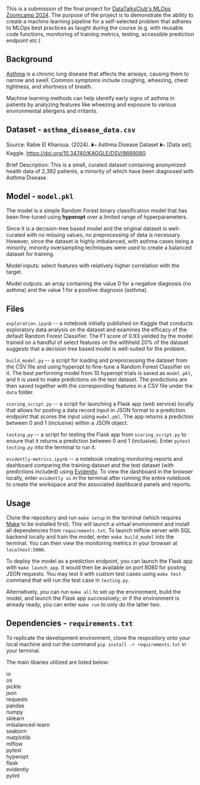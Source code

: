 This is a submission of the final project for [DataTalksClub's MLOps Zoomcamp 2024](https://github.com/DataTalksClub/mlops-zoomcamp). The purpose of the project is to demonstrate the ability to create a machine learning pipeline for a self-selected problem that adheres to MLOps best practices as taught during the course (e.g. with reusable code functions, monitoring of training metrics, testing, accessible prediction endpoint etc.)

## **Background**

[Asthma](https://www.who.int/news-room/fact-sheets/detail/asthma) is a chronic lung disease that affects the airways, causing them to narrow and swell. Common symptoms include coughing, wheezing, chest tightness, and shortness of breath. 

Machine learning methods can help identify early signs of asthma in patients by analyzing features like wheezing and exposure to various environmental allergens and irritants.

## **Dataset - `asthma_disease_data.csv`**

Source: Rabie El Kharoua. (2024). 🌬️ Asthma Disease Dataset 🌬️ [Data set]. Kaggle. https://doi.org/10.34740/KAGGLE/DSV/8669080 

Brief Description: This is a small, curated dataset containing anonymized health data of 2,392 patients, a minority of which have been diagnosed with Asthma Disease. 

## **Model - `model.pkl`**

The model is a simple Random Forest binary classification model that has been fine-tuned using **hyperopt** over a limited range of hyperparameters. 

Since it is a decision-tree based model and the original dataset is well-curated with no missing values, no preprocessing of data is necessary. However, since the dataset is highly imbalanced, with asthma cases being a minority, minority oversampling techniques were used to create a balanced dataset for training.

Model inputs: select features with relatively higher correlation with the target.

Model outputs: an array containing the value 0 for a negative diagnosis (no asthma) and the value 1 for a positive diagnosis (asthma).

## **Files**

`exploration.ipynb` -- a notebook initially published on Kaggle that conducts exploratory data analysis on the dataset and examines the efficacy of the default Random Forest Classifier. The F1 score of 0.93 yielded by the model trained on a handful of select features on the withheld 20% of the dataset suggests that a decision tree based model is well-suited for the problem.

`build_model.py` -- a script for loading and preprocessing the dataset from the CSV file and using hyperopt to fine-tune a Random Forest Classifier on it. The best performing model from 10 hyperopt trials is saved as `model.pkl`, and it is used to make predictions on the test dataset. The predictions are then saved together with the corresponding features in a CSV file under the `data` folder.

`scoring_script.py` -- a script for launching a Flask app (web service) locally that allows for posting a data record input in JSON format to a prediction endpoint that scores the input using `model.pkl`. The app returns a prediction between 0 and 1 (inclusive) within a JSON object.

`testing.py` -- a script for testing the Flask app from `scoring_script.py` to ensure that it returns a prediction between 0 and 1 (inclusive). Enter `pytest testing.py` into the terminal to run it.

`evidently-metrics.ipynb` -- a notebook creating monitoring reports and dashboard comparing the training dataset and the test dataset (with predictions included) using [Evidently](https://www.evidentlyai.com/). To view the dashboard in the browser locally, enter `evidently ui` in the terminal after running the entire notebook to create the workspace and the associated dashboard panels and reports. 

## **Usage**

Clone the repository and run `make setup` in the terminal (which requires [Make](https://www.technewstoday.com/install-and-use-make-in-windows/) to be installed first). This will launch a virtual environment and install all dependencies from `requirements.txt`. To launch mlflow server with SQL backend locally and train the model, enter `make build_model` into the terminal. You can then view the monitoring metrics in your browser at `localhost:5000`.

To deploy the model as a prediction endpoint, you can launch the Flask app with `make launch_app`. It would then be available on port 8080 for posting JSON requests. You may test it with custom test cases using `make test` command that will run the test case in `testing.py`. 

Alternatively, you can run `make all` to set up the environment, build the model, and launch the Flask app successively; or if the environment is already ready, you can enter `make run` to only do the latter two. 

## **Dependencies - `requirements.txt`**
 
To replicate the development environment, clone the respository onto your local machine and run the command `pip install -r requirements.txt` in your terminal. 

The main libaries utilized are listed below:

io<br>
os<br>
pickle<br>
json<br>
requests<br>
pandas<br>
numpy<br>
sklearn<br>
imbalanced-learn<br>
seaborn<br>
matplotlib<br>
mlflow<br>
pytest<br>
hyperopt<br>
flask<br>
evidently<br>
pylint<br>


